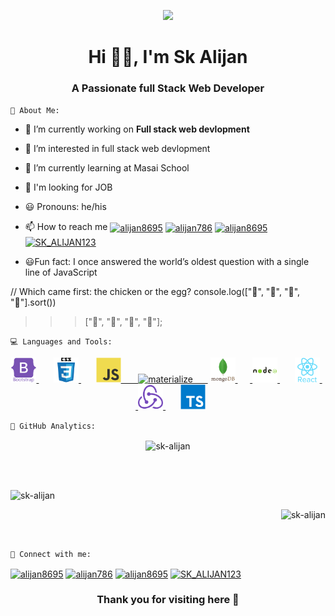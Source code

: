 <p align="center"> <img src="https://c.tenor.com/2fXbn6Xtt0UAAAAC/software-software-development.gif"></p>
<h1 align="center">Hi 🙋‍♂️, I'm Sk Alijan</h1>
<h3 align="center">A Passionate full Stack Web Developer </h3>

`🚀 About Me:`
- 🔭 I’m currently working on **Full stack web devlopment**
- 👀 I’m interested in full stack web devlopment
- 🌱 I’m currently learning at Masai School
- 🤔 I'm looking for JOB
- 😃 Pronouns: he/his
- 📫 How to reach me <a href="https://twitter.com/alijan8695" target="blank"><img align="center" src="https://raw.githubusercontent.com/rahuldkjain/github-profile-readme-generator/master/src/images/icons/Social/twitter.svg" alt="alijan8695" height="30" width="40" /></a>
<a href="https://linkedin.com/in/alijan786" target="blank"><img align="center" src="https://raw.githubusercontent.com/rahuldkjain/github-profile-readme-generator/master/src/images/icons/Social/linked-in-alt.svg" alt="alijan786" height="30" width="40" /></a>
<a href="https://fb.com/alijan8695" target="blank"><img align="center" src="https://raw.githubusercontent.com/rahuldkjain/github-profile-readme-generator/master/src/images/icons/Social/facebook.svg" alt="alijan8695" height="30" width="40" /></a>
<a href="https://instagram.com/SK_ALIJAN123" target="blank"><img align="center" src="https://raw.githubusercontent.com/rahuldkjain/github-profile-readme-generator/master/src/images/icons/Social/instagram.svg" alt="SK_ALIJAN123" height="30" width="40" /></a>

- 😃Fun fact: I once answered the world’s oldest question with a single line of JavaScript

// Which came first: the chicken or the egg?
console.log(["🥚", "🐣", "🐥", "🐔"].sort())

>>> ["🐔", "🐣", "🐥", "🥚"];
>>> 


`💻 Languages and Tools:`
<p align="center"> <a href="https://getbootstrap.com" target="_blank" rel="noreferrer"> <img src="https://raw.githubusercontent.com/devicons/devicon/master/icons/bootstrap/bootstrap-plain-wordmark.svg" alt="bootstrap" width="40" height="40"/> </a> &nbsp; &nbsp; &nbsp; <a href="https://www.w3schools.com/css/" target="_blank" rel="noreferrer"> <img src="https://raw.githubusercontent.com/devicons/devicon/master/icons/css3/css3-original-wordmark.svg" alt="css3" width="40" height="40"/> </a> &nbsp; &nbsp; &nbsp; <a href="https://developer.mozilla.org/en-US/docs/Web/JavaScript" target="_blank" rel="noreferrer"> <img src="https://raw.githubusercontent.com/devicons/devicon/master/icons/javascript/javascript-original.svg" alt="javascript" width="40" height="40"/> &nbsp; &nbsp; &nbsp; </a> <a href="https://materializecss.com/" target="_blank" rel="noreferrer"> <img src="https://raw.githubusercontent.com/prplx/svg-logos/5585531d45d294869c4eaab4d7cf2e9c167710a9/svg/materialize.svg" alt="materialize" width="40" height="40"/> &nbsp; &nbsp; &nbsp;</a> <a href="https://www.mongodb.com/" target="_blank" rel="noreferrer"> <img src="https://raw.githubusercontent.com/devicons/devicon/master/icons/mongodb/mongodb-original-wordmark.svg" alt="mongodb" width="40" height="40"/> </a> &nbsp; &nbsp; &nbsp;<a href="https://nodejs.org" target="_blank" rel="noreferrer"> <img src="https://raw.githubusercontent.com/devicons/devicon/master/icons/nodejs/nodejs-original-wordmark.svg" alt="nodejs" width="40" height="40"/> </a> &nbsp; &nbsp; &nbsp; <a href="https://reactjs.org/" target="_blank" rel="noreferrer"> <img src="https://raw.githubusercontent.com/devicons/devicon/master/icons/react/react-original-wordmark.svg" alt="react" width="40" height="40"/> </a>  &nbsp; &nbsp;&nbsp;<a href="https://redux.js.org" target="_blank" rel="noreferrer"> <img src="https://raw.githubusercontent.com/devicons/devicon/master/icons/redux/redux-original.svg" alt="redux" width="40" height="40"/> </a> &nbsp; &nbsp; &nbsp; <a href="https://www.typescriptlang.org/" target="_blank" rel="noreferrer"> <img src="https://raw.githubusercontent.com/devicons/devicon/master/icons/typescript/typescript-original.svg" alt="typescript" width="40" height="40"/> </a> </p>
 
`💫 GitHub Analytics:`
<p align="center"><img align="center" src="https://github-readme-stats.vercel.app/api/top-langs?username=sk-alijan&show_icons=true&locale=en&layout=compact" alt="sk-alijan" /></p> <br> <br>

<p align="left"><img src="https://github-readme-stats.vercel.app/api?username=sk-alijan&show_icons=true&locale=en" alt="sk-alijan" /></p>

<p align="right"><img src="https://github-readme-streak-stats.herokuapp.com/?user=sk-alijan&" alt="sk-alijan" /></p>

<br>

`🤝 Connect with me:`
 &nbsp; &nbsp; &nbsp; <p align="left">
<a href="https://twitter.com/alijan8695" target="blank"><img align="center" src="https://raw.githubusercontent.com/rahuldkjain/github-profile-readme-generator/master/src/images/icons/Social/twitter.svg" alt="alijan8695" height="30" width="40" /></a>
<a href="https://linkedin.com/in/alijan786" target="blank"><img align="center" src="https://raw.githubusercontent.com/rahuldkjain/github-profile-readme-generator/master/src/images/icons/Social/linked-in-alt.svg" alt="alijan786" height="30" width="40" /></a>
<a href="https://fb.com/alijan8695" target="blank"><img align="center" src="https://raw.githubusercontent.com/rahuldkjain/github-profile-readme-generator/master/src/images/icons/Social/facebook.svg" alt="alijan8695" height="30" width="40" /></a>
<a href="https://instagram.com/SK_ALIJAN123" target="blank"><img align="center" src="https://raw.githubusercontent.com/rahuldkjain/github-profile-readme-generator/master/src/images/icons/Social/instagram.svg" alt="SK_ALIJAN123" height="30" width="40" /></a>
</p>

 



<h3 align ="center">Thank you for visiting here 🥰</h3>



<!---
SK-ALIJAN/SK-ALIJAN is a ✨ special ✨ repository because its `README.md` (this file) appears on your GitHub profile.
You can click the Preview link to take a look at your changes.
--->
